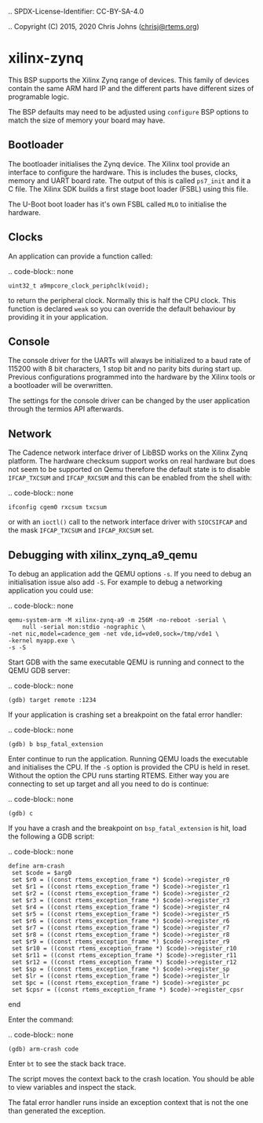 .. SPDX-License-Identifier: CC-BY-SA-4.0

.. Copyright (C) 2015, 2020 Chris Johns (chrisj@rtems.org)

xilinx-zynq
===========

This BSP supports the Xilinx Zynq range of devices. This family of
devices contain the same ARM hard IP and the different parts have
different sizes of programable logic.

The BSP defaults may need to be adjusted using ``configure`` BSP
options to match the size of memory your board may have.

Bootloader
----------

The bootloader initialises the Zynq device. The Xilinx tool provide an
interface to configure the hardware. This is includes the buses,
clocks, memory and UART board rate. The output of this is called
``ps7_init`` and it a C file. The Xilinx SDK builds a first stage boot
loader (FSBL) using this file.

The U-Boot boot loader has it's own FSBL called ``MLO`` to initialise
the hardware.

Clocks
------

An application can provide a function called:

.. code-block:: none

    uint32_t a9mpcore_clock_periphclk(void);

to return the peripheral clock. Normally this is half the CPU
clock. This function is declared ``weak`` so you can override the
default behaviour by providing it in your application.

Console
-------

The console driver for the UARTs will always be initialized to a 
baud rate of 115200 with 8 bit characters, 1 stop bit and no parity
bits during start up.
Previous configurations programmed into the hardware by the Xilinx
tools or a bootloader will be overwritten.

The settings for the console driver can be changed by the user
application through the termios API afterwards.

Network
-------

The Cadence network interface driver of LibBSD works on the Xilinx Zynq
platform. The hardware checksum support works on real hardware but does not
seem to be supported on Qemu therefore the default state is to disable
``IFCAP_TXCSUM`` and ``IFCAP_RXCSUM`` and this can be enabled from the shell
with:

.. code-block:: none

    ifconfig cgem0 rxcsum txcsum

or with an ``ioctl()`` call to the network interface driver with ``SIOCSIFCAP``
and the mask ``IFCAP_TXCSUM`` and ``IFCAP_RXCSUM`` set.

Debugging with xilinx_zynq_a9_qemu
----------------------------------

To debug an application add the QEMU options ``-s``. If you need to
debug an initialisation issue also add ``-S``. For example to debug a
networking application you could use:

.. code-block:: none

    qemu-system-arm -M xilinx-zynq-a9 -m 256M -no-reboot -serial \
        null -serial mon:stdio -nographic \
	-net nic,model=cadence_gem -net vde,id=vde0,sock=/tmp/vde1 \
	-kernel myapp.exe \
	-s -S

Start GDB with the same executable QEMU is running and connect to the
QEMU GDB server:

.. code-block:: none

    (gdb) target remote :1234

If your application is crashing set a breakpoint on the fatal error
handler:

.. code-block:: none

    (gdb) b bsp_fatal_extension

Enter continue to run the application. Running QEMU loads the
executable and initialises the CPU. If the ``-S`` option is provided
the CPU is held in reset. Without the option the CPU runs starting
RTEMS. Either way you are connecting to set up target and all you need
to do is continue:

.. code-block:: none

    (gdb) c

If you have a crash and the breakpoint on ``bsp_fatal_extension`` is
hit, load the following a GDB script:

.. code-block:: none

    define arm-crash
     set $code = $arg0
     set $r0 = ((const rtems_exception_frame *) $code)->register_r0
     set $r1 = ((const rtems_exception_frame *) $code)->register_r1
     set $r2 = ((const rtems_exception_frame *) $code)->register_r2
     set $r3 = ((const rtems_exception_frame *) $code)->register_r3
     set $r4 = ((const rtems_exception_frame *) $code)->register_r4
     set $r5 = ((const rtems_exception_frame *) $code)->register_r5
     set $r6 = ((const rtems_exception_frame *) $code)->register_r6
     set $r7 = ((const rtems_exception_frame *) $code)->register_r7
     set $r8 = ((const rtems_exception_frame *) $code)->register_r8
     set $r9 = ((const rtems_exception_frame *) $code)->register_r9
     set $r10 = ((const rtems_exception_frame *) $code)->register_r10
     set $r11 = ((const rtems_exception_frame *) $code)->register_r11
     set $r12 = ((const rtems_exception_frame *) $code)->register_r12
     set $sp = ((const rtems_exception_frame *) $code)->register_sp
     set $lr = ((const rtems_exception_frame *) $code)->register_lr
     set $pc = ((const rtems_exception_frame *) $code)->register_pc
     set $cpsr = ((const rtems_exception_frame *) $code)->register_cpsr
   end

Enter the command:

.. code-block:: none

    (gdb) arm-crash code


Enter ``bt`` to see the stack back trace.

The script moves the context back to the crash location. You should be
able to view variables and inspect the stack.

The fatal error handler runs inside an exception context that is not
the one than generated the exception.
